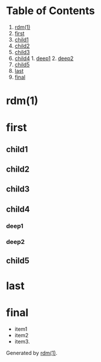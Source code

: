 Table of Contents
=================

1. [rdm(1)](https://github.com/freeformsystems/rdm#rdm1)
2. [first](https://github.com/freeformsystems/rdm#first)
  1. [child1](https://github.com/freeformsystems/rdm#child1)
  2. [child2](https://github.com/freeformsystems/rdm#child2)
  3. [child3](https://github.com/freeformsystems/rdm#child3)
  4. [child4](https://github.com/freeformsystems/rdm#child4)
    1. [deep1](https://github.com/freeformsystems/rdm#deep1)
    2. [deep2](https://github.com/freeformsystems/rdm#deep2)
  1. [child5](https://github.com/freeformsystems/rdm#child5)
1. [last](https://github.com/freeformsystems/rdm#last)
2. [final](https://github.com/freeformsystems/rdm#final)

rdm(1)
======

first
=====

## child1

## child2

## child3

## child4

### deep1

### deep2

## child5

last
====

final
=====

* item1
* item2
* item3.

Generated by [rdm(1)](https://github.com/freeformsystems/rdm).


